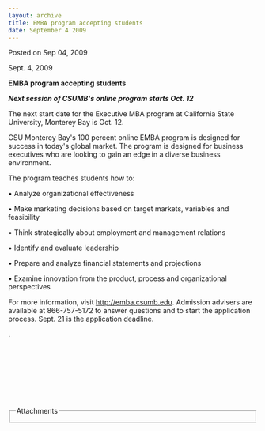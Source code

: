```yaml
---
layout: archive
title: EMBA program accepting students
date: September 4 2009
---
```





<span class="date">Posted on Sep 04, 2009    </span>
<p>Sept. 4, 2009</p>
<strong>EMBA program accepting students</strong>
<p><strong><em>Next session of CSUMB&apos;s online program starts Oct.
12<br/></em></strong></p>
<p>The next start date for the Executive MBA program at California
State University, Monterey Bay is Oct. 12.</p>
<p>CSU Monterey Bay&apos;s 100 percent online EMBA program is designed
for success in today&apos;s global market. The program is designed for
business executives who are looking to gain an edge in a diverse
business environment.</p>
<p>The program teaches students how to:</p>
<p>&#x2022; Analyze organizational effectiveness</p>
<p>&#x2022; Make marketing decisions based on target markets, variables
and feasibility</p>
<p>&#x2022; Think strategically about employment and management
relations</p>
<p>&#x2022; Identify and evaluate leadership</p>
<p>&#x2022; Prepare and analyze financial statements and projections</p>
<p>&#x2022; Examine innovation from the product, process and
organizational perspectives</p>
<p>For more information, visit <a href="http://emba.csumb.edu/" rel="nofollow">http://emba.csumb.edu</a>. Admission advisers are
available at 866-757-5172 to answer questions and to start the
application process. Sept. 21 is the application deadline.</p>
<p>.</p>
<p>&#xA0;</p>
<p>&#xA0;</p>
<p><strong>&#xA0;&#xA0;</strong></p>
<p>&#xA0;</p>
<fieldset class="fieldgroup group-attachments">
<legend>Attachments</legend>
<div class="field field-type-emvideo field-field-attach-video">
<div class="field-items">
<div class="field-item odd">
<div class="emvideo emvideo-video emvideo-"/>
</div>
</div>
</div>
</fieldset>





